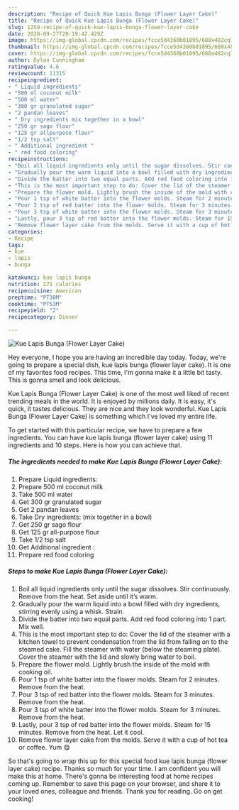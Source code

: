 ```yaml
---
description: "Recipe of Quick Kue Lapis Bunga (Flower Layer Cake)"
title: "Recipe of Quick Kue Lapis Bunga (Flower Layer Cake)"
slug: 1259-recipe-of-quick-kue-lapis-bunga-flower-layer-cake
date: 2020-09-27T20:19:42.429Z
image: https://img-global.cpcdn.com/recipes/fcce5d4360b01895/680x482cq70/kue-lapis-bunga-flower-layer-cake-recipe-main-photo.jpg
thumbnail: https://img-global.cpcdn.com/recipes/fcce5d4360b01895/680x482cq70/kue-lapis-bunga-flower-layer-cake-recipe-main-photo.jpg
cover: https://img-global.cpcdn.com/recipes/fcce5d4360b01895/680x482cq70/kue-lapis-bunga-flower-layer-cake-recipe-main-photo.jpg
author: Dylan Cunningham
ratingvalue: 4.6
reviewcount: 11315
recipeingredient:
- " Liquid ingredients"
- "500 ml coconut milk"
- "500 ml water"
- "300 gr granulated sugar"
- "2 pandan leaves"
- " Dry ingredients mix together in a bowl"
- "250 gr sago flour"
- "125 gr allpurpose flour"
- "1/2 tsp salt"
- " Additional ingredient "
- " red food coloring"
recipeinstructions:
- "Boil all liquid ingredients only until the sugar dissolves. Stir continuously. Remove from the heat. Set aside until it’s warm."
- "Gradually pour the warm liquid into a bowl filled with dry ingredients, stirring evenly using a whisk. Strain."
- "Divide the batter into two equal parts. Add red food coloring into 1 part. Mix well."
- "This is the most important step to do: Cover the lid of the steamer with a kitchen towel to prevent condensation from the lid from falling on to the steamed cake. Fill the steamer with water (below the steaming plate). Cover the steamer with the lid and slowly bring water to boil."
- "Prepare the flower mold. Lightly brush the inside of the mold with cooking oil."
- "Pour 1 tsp of white batter into the flower molds. Steam for 2 minutes. Remove from the heat."
- "Pour 3 tsp of red batter into the flower molds. Steam for 3 minutes. Remove from the heat."
- "Pour 3 tsp of white batter into the flower molds. Steam for 3 minutes. Remove from the heat."
- "Lastly, pour 3 tsp of red batter into the flower molds. Steam for 15 minutes. Remove from the heat. Let it cool."
- "Remove flower layer cake from the molds. Serve it with a cup of hot tea or coffee. Yum 😋"
categories:
- Recipe
tags:
- kue
- lapis
- bunga

katakunci: kue lapis bunga 
nutrition: 271 calories
recipecuisine: American
preptime: "PT30M"
cooktime: "PT53M"
recipeyield: "2"
recipecategory: Dinner

---
```



![Kue Lapis Bunga (Flower Layer Cake)](https://img-global.cpcdn.com/recipes/fcce5d4360b01895/680x482cq70/kue-lapis-bunga-flower-layer-cake-recipe-main-photo.jpg)

Hey everyone, I hope you are having an incredible day today. Today, we're going to prepare a special dish, kue lapis bunga (flower layer cake). It is one of my favorites food recipes. This time, I'm gonna make it a little bit tasty. This is gonna smell and look delicious.



Kue Lapis Bunga (Flower Layer Cake) is one of the most well liked of recent trending meals in the world. It is enjoyed by millions daily. It is easy, it's quick, it tastes delicious. They are nice and they look wonderful. Kue Lapis Bunga (Flower Layer Cake) is something which I've loved my entire life.


To get started with this particular recipe, we have to prepare a few ingredients. You can have kue lapis bunga (flower layer cake) using 11 ingredients and 10 steps. Here is how you can achieve that.

<!--inarticleads1-->

##### The ingredients needed to make Kue Lapis Bunga (Flower Layer Cake):

1. Prepare  Liquid ingredients:
1. Prepare 500 ml coconut milk
1. Take 500 ml water
1. Get 300 gr granulated sugar
1. Get 2 pandan leaves
1. Take  Dry ingredients: (mix together in a bowl)
1. Get 250 gr sago flour
1. Get 125 gr all-purpose flour
1. Take 1/2 tsp salt
1. Get  Additional ingredient :
1. Prepare  red food coloring




<!--inarticleads2-->

##### Steps to make Kue Lapis Bunga (Flower Layer Cake):

1. Boil all liquid ingredients only until the sugar dissolves. Stir continuously. Remove from the heat. Set aside until it’s warm.
1. Gradually pour the warm liquid into a bowl filled with dry ingredients, stirring evenly using a whisk. Strain.
1. Divide the batter into two equal parts. Add red food coloring into 1 part. Mix well.
1. This is the most important step to do: Cover the lid of the steamer with a kitchen towel to prevent condensation from the lid from falling on to the steamed cake. Fill the steamer with water (below the steaming plate). Cover the steamer with the lid and slowly bring water to boil.
1. Prepare the flower mold. Lightly brush the inside of the mold with cooking oil.
1. Pour 1 tsp of white batter into the flower molds. Steam for 2 minutes. Remove from the heat.
1. Pour 3 tsp of red batter into the flower molds. Steam for 3 minutes. Remove from the heat.
1. Pour 3 tsp of white batter into the flower molds. Steam for 3 minutes. Remove from the heat.
1. Lastly, pour 3 tsp of red batter into the flower molds. Steam for 15 minutes. Remove from the heat. Let it cool.
1. Remove flower layer cake from the molds. Serve it with a cup of hot tea or coffee. Yum 😋




So that's going to wrap this up for this special food kue lapis bunga (flower layer cake) recipe. Thanks so much for your time. I am confident you will make this at home. There's gonna be interesting food at home recipes coming up. Remember to save this page on your browser, and share it to your loved ones, colleague and friends. Thank you for reading. Go on get cooking!
